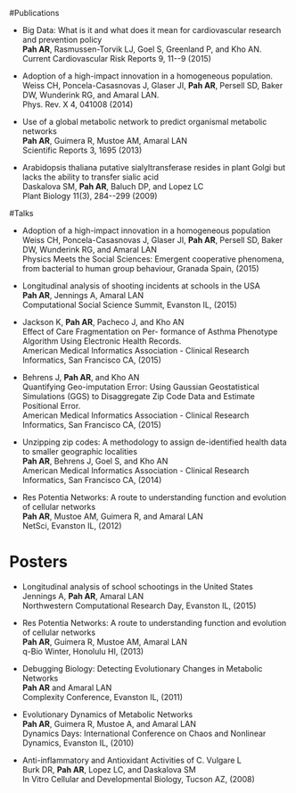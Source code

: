 <!-- 
.. title: Publications
.. slug: publications
.. date: 2015-04-19 15:45:51 UTC-05:00
.. tags: 
.. category: 
.. link: 
.. description: 
.. type: text
-->

#Publications

* Big Data: What is it and what does it mean for cardiovascular research and prevention policy <br/>
  **Pah AR**, Rasmussen-Torvik LJ, Goel S, Greenland P, and Kho AN. <br/>
  Current Cardiovascular Risk Reports 9, 11--9 (2015) <br/>

* Adoption of a high-impact innovation in a homogeneous population. <br/>
  Weiss CH, Poncela-Casasnovas J, Glaser JI, **Pah AR**, Persell SD, Baker DW, Wunderink RG, and Amaral LAN. <br/>
  Phys. Rev. X 4, 041008 (2014) <br/>

* Use of a global metabolic network to predict organismal metabolic networks <br/>
  **Pah AR**, Guimera R, Mustoe AM, Amaral LAN <br/>
  Scientific Reports 3, 1695 (2013) <br/>

* Arabidopsis thaliana putative sialyltransferase resides in plant Golgi but lacks the ability to transfer sialic acid <br/>
  Daskalova SM, **Pah AR**, Baluch DP, and Lopez LC <br/>
  Plant Biology 11(3), 284--299 (2009) <br/>

#Talks

* Adoption of a high-impact innovation in a homogeneous population <br/>
  Weiss CH, Poncela-Casasnovas J, Glaser JI, **Pah AR**, Persell SD, Baker DW, Wunderink RG, and Amaral LAN <br/>
  Physics Meets the Social Sciences: Emergent cooperative phenomena, from bacterial to human group behaviour, Granada Spain, (2015)

* Longitudinal analysis of shooting incidents at schools in the USA <br/>
  **Pah AR**, Jennings A, Amaral LAN <br/>
  Computational Social Science Summit, Evanston IL, (2015) <br/>

* Jackson K, **Pah AR**, Pacheco J, and Kho AN <br/>
  Effect of Care Fragmentation on Per- formance of Asthma Phenotype Algorithm Using Electronic Health Records. <br/>
  American Medical Informatics Association - Clinical Research Informatics, San Francisco CA, (2015)

* Behrens J, **Pah AR**, and Kho AN <br/>
  Quantifying Geo-imputation Error: Using Gaussian Geostatistical Simulations (GGS) to Disaggregate Zip Code Data and Estimate Positional Error. <br/>
  American Medical Informatics Association - Clinical Research Informatics, San Francisco CA, (2015)

* Unzipping zip codes: A methodology to assign de-identified health data to smaller geographic localities <br/>
  **Pah AR**, Behrens J, Goel S, and Kho AN <br/>
  American Medical Informatics Association - Clinical Research Informatics, San Francisco CA, (2014) <br/>

* Res Potentia Networks: A route to understanding function and evolution of cellular networks <br/>
  **Pah AR**, Mustoe AM, Guimera R, and Amaral LAN <br/>
  NetSci, Evanston IL, (2012) <br/>

# Posters

* Longitudinal analysis of school schootings in the United States <br/>
  Jennings A, **Pah AR**, Amaral LAN <br/>
  Northwestern Computational Research Day, Evanston IL, (2015)

* Res Potentia Networks: A route to understanding function and evolution of cellular networks <br/>
  **Pah AR**, Guimera R, Mustoe AM, Amaral LAN <br/>
  q-Bio Winter, Honolulu HI, (2013) <br/>

* Debugging Biology: Detecting Evolutionary Changes in Metabolic Networks <br/>
  **Pah AR** and Amaral LAN <br/>
  Complexity Conference, Evanston IL, (2011) <br/>

* Evolutionary Dynamics of Metabolic Networks <br/>
  **Pah AR**, Guimera R, Mustoe A, and Amaral LAN <br/>
  Dynamics Days: International Conference on Chaos and Nonlinear Dynamics, Evanston IL, (2010) <br/>

* Anti-inflammatory and Antioxidant Activities of C. Vulgare L <br/>
  Burk DR, **Pah AR**, Lopez LC, and Daskalova SM <br/>
  In Vitro Cellular and Developmental Biology, Tucson AZ, (2008) <br/>
